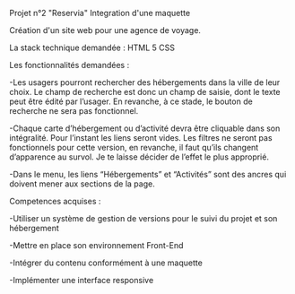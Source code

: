 Projet n°2 "Reservia" Integration d'une maquette

Création d'un site web pour une agence de voyage.


La stack technique demandée : HTML 5 CSS

Les fonctionnalités demandées :  

-Les usagers pourront rechercher des hébergements dans la ville de leur choix. Le champ de recherche est donc un champ de saisie, dont le texte peut être édité par l’usager. En revanche, à ce stade, le bouton de recherche ne sera pas fonctionnel.

-Chaque carte d’hébergement ou d’activité devra être cliquable dans son intégralité. Pour l’instant les liens seront vides.
Les filtres ne seront pas fonctionnels pour cette version, en revanche, il faut qu’ils changent d’apparence au survol. Je te laisse décider de l’effet le plus approprié.

-Dans le menu, les liens “Hébergements” et “Activités” sont des ancres qui doivent mener aux sections de la page.

Competences acquises : 

-Utiliser un système de gestion de versions pour le suivi du projet et son hébergement

-Mettre en place son environnement Front-End

-Intégrer du contenu conformément à une maquette

-Implémenter une interface responsive




